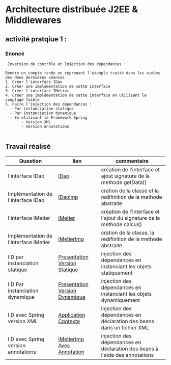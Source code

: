 # Architecture distribuée J2EE & Middlewares

## activité pratqiue 1 :

### Enoncé
```
 Inversion de contrôle et Injection des dépendances :

Rendre un compte rendu en reprenant l'exemple traité dans les vidéos des deux dernières séances
1. Créer l'interface IDao
2. Créer une implémentation de cette interface
3. Créer l'interface IMetier
4. Créer une implémentation de cette interface en utilisant le couplage faible
5. Faire l'injection des dépendances :
  - Par instanciation statique
  - Par instanciation dynamique
  - En utilisant le Framework Spring
       - Version XML
       - Version annotations
       
```

## Travail réalisé 

| Question | lien |commentaire |
| ----------- | ----------- |----------- |
| l'interface IDao | [IDao](https://github.com/Abali-Youssef/ABALI-YOUSSEF-JEE/blob/main/seance-1/src/main/java/dao/IDao.java) |création de l'interface et ajout signature de la methode getData() |
| Implémentation de l'interface IDao | [IDaoImp](https://github.com/Abali-Youssef/ABALI-YOUSSEF-JEE/blob/main/seance-1/src/main/java/dao/IDaoImp.java) |cration de la classe et la redifinition de la methode abstraite|
| l'interface IMetier | [IMetier](https://github.com/Abali-Youssef/ABALI-YOUSSEF-JEE/blob/main/seance-1/src/main/java/metier/IMetier.java) |création de l'interface et l'ajout du signature de la methode calcul() |
| Implémentation de l'interface IMetier | [IMetierImp](https://github.com/Abali-Youssef/ABALI-YOUSSEF-JEE/blob/main/seance-1/src/main/java/metier/IMetierImp.java) |cration de la classe, la redifinition de la methode abstraite  |
| I.D par instanciation statique | [Presentation Version Statique](https://github.com/Abali-Youssef/ABALI-YOUSSEF-JEE/blob/main/seance-1/src/main/java/presentation/Presentation.java) |injection des dépendances en instanciant les objets statiquement |
| I.D Par instanciation dynamique | [Presentation Version Dynamique](https://github.com/Abali-Youssef/ABALI-YOUSSEF-JEE/blob/main/seance-1/src/main/java/presentation/PresentationV2.java) |injection des dépendances en instanciant les objets dynamiquement  |
| I.D avec Spring version XML | [Application Contexte](https://github.com/Abali-Youssef/ABALI-YOUSSEF-JEE/blob/main/seance-2/src/main/resources/ApplicationContexte.xml) |injection des dépendances en déclaration des beans dans un fichier XML |
| I.D avec Spring version annotations | [IMetierImp Avec Annotation](https://github.com/Abali-Youssef/ABALI-YOUSSEF-JEE/blob/main/seance-2/src/main/java/metier/IMetierImp.java) |injection des dépendances en déclaration des beans à l'aide des annotations|

